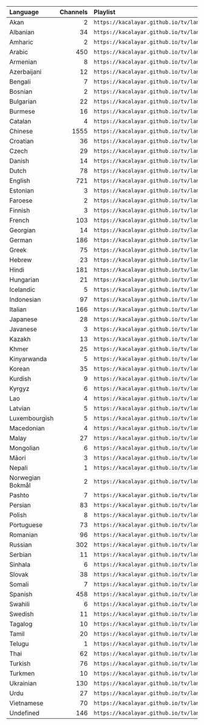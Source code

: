 <table>
	<thead>
		<tr><th align="left">Language</th><th align="right">Channels</th><th align="left">Playlist</th></tr>
	</thead>
	<tbody>
		<tr><td align="left">Akan</td><td align="right">2</td><td align="left"><code>https://kacalayar.github.io/tv/languages/ak.m3u</code></td></tr>
		<tr><td align="left">Albanian</td><td align="right">34</td><td align="left"><code>https://kacalayar.github.io/tv/languages/sq.m3u</code></td></tr>
		<tr><td align="left">Amharic</td><td align="right">2</td><td align="left"><code>https://kacalayar.github.io/tv/languages/am.m3u</code></td></tr>
		<tr><td align="left">Arabic</td><td align="right">450</td><td align="left"><code>https://kacalayar.github.io/tv/languages/ar.m3u</code></td></tr>
		<tr><td align="left">Armenian</td><td align="right">8</td><td align="left"><code>https://kacalayar.github.io/tv/languages/hy.m3u</code></td></tr>
		<tr><td align="left">Azerbaijani</td><td align="right">12</td><td align="left"><code>https://kacalayar.github.io/tv/languages/az.m3u</code></td></tr>
		<tr><td align="left">Bengali</td><td align="right">7</td><td align="left"><code>https://kacalayar.github.io/tv/languages/bn.m3u</code></td></tr>
		<tr><td align="left">Bosnian</td><td align="right">2</td><td align="left"><code>https://kacalayar.github.io/tv/languages/bs.m3u</code></td></tr>
		<tr><td align="left">Bulgarian</td><td align="right">22</td><td align="left"><code>https://kacalayar.github.io/tv/languages/bg.m3u</code></td></tr>
		<tr><td align="left">Burmese</td><td align="right">16</td><td align="left"><code>https://kacalayar.github.io/tv/languages/my.m3u</code></td></tr>
		<tr><td align="left">Catalan</td><td align="right">4</td><td align="left"><code>https://kacalayar.github.io/tv/languages/ca.m3u</code></td></tr>
		<tr><td align="left">Chinese</td><td align="right">1555</td><td align="left"><code>https://kacalayar.github.io/tv/languages/zh.m3u</code></td></tr>
		<tr><td align="left">Croatian</td><td align="right">36</td><td align="left"><code>https://kacalayar.github.io/tv/languages/hr.m3u</code></td></tr>
		<tr><td align="left">Czech</td><td align="right">29</td><td align="left"><code>https://kacalayar.github.io/tv/languages/cs.m3u</code></td></tr>
		<tr><td align="left">Danish</td><td align="right">14</td><td align="left"><code>https://kacalayar.github.io/tv/languages/da.m3u</code></td></tr>
		<tr><td align="left">Dutch</td><td align="right">78</td><td align="left"><code>https://kacalayar.github.io/tv/languages/nl.m3u</code></td></tr>
		<tr><td align="left">English</td><td align="right">721</td><td align="left"><code>https://kacalayar.github.io/tv/languages/en.m3u</code></td></tr>
		<tr><td align="left">Estonian</td><td align="right">3</td><td align="left"><code>https://kacalayar.github.io/tv/languages/et.m3u</code></td></tr>
		<tr><td align="left">Faroese</td><td align="right">2</td><td align="left"><code>https://kacalayar.github.io/tv/languages/fo.m3u</code></td></tr>
		<tr><td align="left">Finnish</td><td align="right">3</td><td align="left"><code>https://kacalayar.github.io/tv/languages/fi.m3u</code></td></tr>
		<tr><td align="left">French</td><td align="right">103</td><td align="left"><code>https://kacalayar.github.io/tv/languages/fr.m3u</code></td></tr>
		<tr><td align="left">Georgian</td><td align="right">14</td><td align="left"><code>https://kacalayar.github.io/tv/languages/ka.m3u</code></td></tr>
		<tr><td align="left">German</td><td align="right">186</td><td align="left"><code>https://kacalayar.github.io/tv/languages/de.m3u</code></td></tr>
		<tr><td align="left">Greek</td><td align="right">75</td><td align="left"><code>https://kacalayar.github.io/tv/languages/el.m3u</code></td></tr>
		<tr><td align="left">Hebrew</td><td align="right">23</td><td align="left"><code>https://kacalayar.github.io/tv/languages/he.m3u</code></td></tr>
		<tr><td align="left">Hindi</td><td align="right">181</td><td align="left"><code>https://kacalayar.github.io/tv/languages/hi.m3u</code></td></tr>
		<tr><td align="left">Hungarian</td><td align="right">21</td><td align="left"><code>https://kacalayar.github.io/tv/languages/hu.m3u</code></td></tr>
		<tr><td align="left">Icelandic</td><td align="right">5</td><td align="left"><code>https://kacalayar.github.io/tv/languages/is.m3u</code></td></tr>
		<tr><td align="left">Indonesian</td><td align="right">97</td><td align="left"><code>https://kacalayar.github.io/tv/languages/id.m3u</code></td></tr>
		<tr><td align="left">Italian</td><td align="right">166</td><td align="left"><code>https://kacalayar.github.io/tv/languages/it.m3u</code></td></tr>
		<tr><td align="left">Japanese</td><td align="right">28</td><td align="left"><code>https://kacalayar.github.io/tv/languages/ja.m3u</code></td></tr>
		<tr><td align="left">Javanese</td><td align="right">3</td><td align="left"><code>https://kacalayar.github.io/tv/languages/jv.m3u</code></td></tr>
		<tr><td align="left">Kazakh</td><td align="right">13</td><td align="left"><code>https://kacalayar.github.io/tv/languages/kk.m3u</code></td></tr>
		<tr><td align="left">Khmer</td><td align="right">25</td><td align="left"><code>https://kacalayar.github.io/tv/languages/km.m3u</code></td></tr>
		<tr><td align="left">Kinyarwanda</td><td align="right">5</td><td align="left"><code>https://kacalayar.github.io/tv/languages/rw.m3u</code></td></tr>
		<tr><td align="left">Korean</td><td align="right">35</td><td align="left"><code>https://kacalayar.github.io/tv/languages/ko.m3u</code></td></tr>
		<tr><td align="left">Kurdish</td><td align="right">9</td><td align="left"><code>https://kacalayar.github.io/tv/languages/ku.m3u</code></td></tr>
		<tr><td align="left">Kyrgyz</td><td align="right">6</td><td align="left"><code>https://kacalayar.github.io/tv/languages/ky.m3u</code></td></tr>
		<tr><td align="left">Lao</td><td align="right">4</td><td align="left"><code>https://kacalayar.github.io/tv/languages/lo.m3u</code></td></tr>
		<tr><td align="left">Latvian</td><td align="right">5</td><td align="left"><code>https://kacalayar.github.io/tv/languages/lv.m3u</code></td></tr>
		<tr><td align="left">Luxembourgish</td><td align="right">5</td><td align="left"><code>https://kacalayar.github.io/tv/languages/lb.m3u</code></td></tr>
		<tr><td align="left">Macedonian</td><td align="right">4</td><td align="left"><code>https://kacalayar.github.io/tv/languages/mk.m3u</code></td></tr>
		<tr><td align="left">Malay</td><td align="right">27</td><td align="left"><code>https://kacalayar.github.io/tv/languages/ms.m3u</code></td></tr>
		<tr><td align="left">Mongolian</td><td align="right">6</td><td align="left"><code>https://kacalayar.github.io/tv/languages/mn.m3u</code></td></tr>
		<tr><td align="left">Māori</td><td align="right">3</td><td align="left"><code>https://kacalayar.github.io/tv/languages/mi.m3u</code></td></tr>
		<tr><td align="left">Nepali</td><td align="right">1</td><td align="left"><code>https://kacalayar.github.io/tv/languages/ne.m3u</code></td></tr>
		<tr><td align="left">Norwegian Bokmål</td><td align="right">2</td><td align="left"><code>https://kacalayar.github.io/tv/languages/nb.m3u</code></td></tr>
		<tr><td align="left">Pashto</td><td align="right">7</td><td align="left"><code>https://kacalayar.github.io/tv/languages/ps.m3u</code></td></tr>
		<tr><td align="left">Persian</td><td align="right">83</td><td align="left"><code>https://kacalayar.github.io/tv/languages/fa.m3u</code></td></tr>
		<tr><td align="left">Polish</td><td align="right">8</td><td align="left"><code>https://kacalayar.github.io/tv/languages/pl.m3u</code></td></tr>
		<tr><td align="left">Portuguese</td><td align="right">73</td><td align="left"><code>https://kacalayar.github.io/tv/languages/pt.m3u</code></td></tr>
		<tr><td align="left">Romanian</td><td align="right">96</td><td align="left"><code>https://kacalayar.github.io/tv/languages/ro.m3u</code></td></tr>
		<tr><td align="left">Russian</td><td align="right">302</td><td align="left"><code>https://kacalayar.github.io/tv/languages/ru.m3u</code></td></tr>
		<tr><td align="left">Serbian</td><td align="right">11</td><td align="left"><code>https://kacalayar.github.io/tv/languages/sr.m3u</code></td></tr>
		<tr><td align="left">Sinhala</td><td align="right">6</td><td align="left"><code>https://kacalayar.github.io/tv/languages/si.m3u</code></td></tr>
		<tr><td align="left">Slovak</td><td align="right">38</td><td align="left"><code>https://kacalayar.github.io/tv/languages/sk.m3u</code></td></tr>
		<tr><td align="left">Somali</td><td align="right">7</td><td align="left"><code>https://kacalayar.github.io/tv/languages/so.m3u</code></td></tr>
		<tr><td align="left">Spanish</td><td align="right">458</td><td align="left"><code>https://kacalayar.github.io/tv/languages/es.m3u</code></td></tr>
		<tr><td align="left">Swahili</td><td align="right">6</td><td align="left"><code>https://kacalayar.github.io/tv/languages/sw.m3u</code></td></tr>
		<tr><td align="left">Swedish</td><td align="right">11</td><td align="left"><code>https://kacalayar.github.io/tv/languages/sv.m3u</code></td></tr>
		<tr><td align="left">Tagalog</td><td align="right">10</td><td align="left"><code>https://kacalayar.github.io/tv/languages/tl.m3u</code></td></tr>
		<tr><td align="left">Tamil</td><td align="right">20</td><td align="left"><code>https://kacalayar.github.io/tv/languages/ta.m3u</code></td></tr>
		<tr><td align="left">Telugu</td><td align="right">1</td><td align="left"><code>https://kacalayar.github.io/tv/languages/te.m3u</code></td></tr>
		<tr><td align="left">Thai</td><td align="right">62</td><td align="left"><code>https://kacalayar.github.io/tv/languages/th.m3u</code></td></tr>
		<tr><td align="left">Turkish</td><td align="right">76</td><td align="left"><code>https://kacalayar.github.io/tv/languages/tr.m3u</code></td></tr>
		<tr><td align="left">Turkmen</td><td align="right">10</td><td align="left"><code>https://kacalayar.github.io/tv/languages/tk.m3u</code></td></tr>
		<tr><td align="left">Ukrainian</td><td align="right">130</td><td align="left"><code>https://kacalayar.github.io/tv/languages/uk.m3u</code></td></tr>
		<tr><td align="left">Urdu</td><td align="right">27</td><td align="left"><code>https://kacalayar.github.io/tv/languages/ur.m3u</code></td></tr>
		<tr><td align="left">Vietnamese</td><td align="right">70</td><td align="left"><code>https://kacalayar.github.io/tv/languages/vi.m3u</code></td></tr>
		<tr><td align="left">Undefined</td><td align="right">146</td><td align="left"><code>https://kacalayar.github.io/tv/languages/undefined.m3u</code></td></tr>
	</tbody>
</table>
